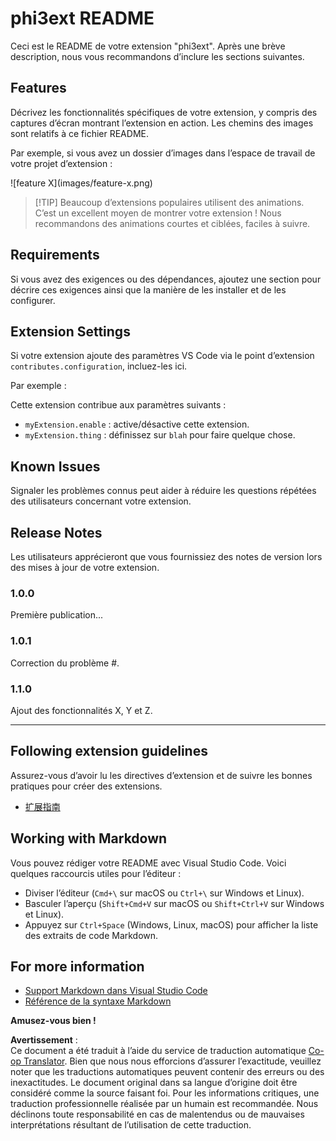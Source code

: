 <!--
CO_OP_TRANSLATOR_METADATA:
{
  "original_hash": "be0b2937160c486180ded27e4f14adeb",
  "translation_date": "2025-07-16T16:50:55+00:00",
  "source_file": "code/07.Lab/01/Apple/phi3ext/README.md",
  "language_code": "fr"
}
-->
# phi3ext README

Ceci est le README de votre extension "phi3ext". Après une brève description, nous vous recommandons d’inclure les sections suivantes.

## Features

Décrivez les fonctionnalités spécifiques de votre extension, y compris des captures d’écran montrant l’extension en action. Les chemins des images sont relatifs à ce fichier README.

Par exemple, si vous avez un dossier d’images dans l’espace de travail de votre projet d’extension :

\!\[feature X\]\(images/feature-x.png\)

> [!TIP] Beaucoup d’extensions populaires utilisent des animations. C’est un excellent moyen de montrer votre extension ! Nous recommandons des animations courtes et ciblées, faciles à suivre.

## Requirements

Si vous avez des exigences ou des dépendances, ajoutez une section pour décrire ces exigences ainsi que la manière de les installer et de les configurer.

## Extension Settings

Si votre extension ajoute des paramètres VS Code via le point d’extension `contributes.configuration`, incluez-les ici.

Par exemple :

Cette extension contribue aux paramètres suivants :

* `myExtension.enable` : active/désactive cette extension.
* `myExtension.thing` : définissez sur `blah` pour faire quelque chose.

## Known Issues

Signaler les problèmes connus peut aider à réduire les questions répétées des utilisateurs concernant votre extension.

## Release Notes

Les utilisateurs apprécieront que vous fournissiez des notes de version lors des mises à jour de votre extension.

### 1.0.0

Première publication...

### 1.0.1

Correction du problème #.

### 1.1.0

Ajout des fonctionnalités X, Y et Z.

---

## Following extension guidelines

Assurez-vous d’avoir lu les directives d’extension et de suivre les bonnes pratiques pour créer des extensions.

* [扩展指南](https://code.visualstudio.com/api/references/extension-guidelines?WT.mc_id=aiml-137032-kinfeylo)

## Working with Markdown

Vous pouvez rédiger votre README avec Visual Studio Code. Voici quelques raccourcis utiles pour l’éditeur :

* Diviser l’éditeur (`Cmd+\` sur macOS ou `Ctrl+\` sur Windows et Linux).
* Basculer l’aperçu (`Shift+Cmd+V` sur macOS ou `Shift+Ctrl+V` sur Windows et Linux).
* Appuyez sur `Ctrl+Space` (Windows, Linux, macOS) pour afficher la liste des extraits de code Markdown.

## For more information

* [Support Markdown dans Visual Studio Code](http://code.visualstudio.com/docs/languages/markdown?WT.mc_id=aiml-137032-kinfeylo)
* [Référence de la syntaxe Markdown](https://help.github.com/articles/markdown-basics/)

**Amusez-vous bien !**

**Avertissement** :  
Ce document a été traduit à l’aide du service de traduction automatique [Co-op Translator](https://github.com/Azure/co-op-translator). Bien que nous nous efforcions d’assurer l’exactitude, veuillez noter que les traductions automatiques peuvent contenir des erreurs ou des inexactitudes. Le document original dans sa langue d’origine doit être considéré comme la source faisant foi. Pour les informations critiques, une traduction professionnelle réalisée par un humain est recommandée. Nous déclinons toute responsabilité en cas de malentendus ou de mauvaises interprétations résultant de l’utilisation de cette traduction.